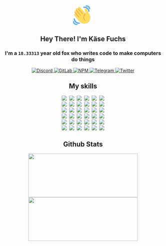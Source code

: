 <div><p align=center><img src=./resources/images/wave.gif width=64px height=64px></p><h2 align=center>Hey There! I'm Käse Fuchs</h2><h3 align=center>I'm a <code>18.33313</code> year old fox who writes code to make computers do things</h3><p align=center><a href=https://discord.com/users/507526681125322772><img alt=Discord src="https://img.shields.io/badge/Discord-5865F2?logo=discord&logoColor=white&style=flat-square#9bd19c7d16c776e6520dc2ca2ec70910"> </a><a href=https://gitlab.com/kasefuchs><img alt=GitLab src="https://img.shields.io/badge/GitLab-330F63?logo=gitlab&logoColor=white&style=flat-square#9bd19c7d16c776e6520dc2ca2ec70910"> </a><a href=https://npmjs.com/~kasefuchs><img alt=NPM src="https://img.shields.io/badge/NPM-CB3837?logo=npm&logoColor=white&style=flat-square#9bd19c7d16c776e6520dc2ca2ec70910"> </a><a href=https://t.me/kasefuchs><img alt=Telegram src="https://img.shields.io/badge/Telegram-2CA5E0?logo=telegram&logoColor=white&style=flat-square#9bd19c7d16c776e6520dc2ca2ec70910"> </a><a href=https://twitter.com/kasefuchs><img alt=Twitter src="https://img.shields.io/badge/Twitter-1DA1F2?logo=twitter&logoColor=white&style=flat-square#9bd19c7d16c776e6520dc2ca2ec70910"></a></p><h2 align=center>My skills</h2><p align=center><a href=https://aws.amazon.com/ ><picture><source srcset="https://skillicons.dev/icons?i=aws&theme=dark#9bd19c7d16c776e6520dc2ca2ec70910" media="(prefers-color-scheme: dark)"><source srcset="https://skillicons.dev/icons?i=aws&theme=light#9bd19c7d16c776e6520dc2ca2ec70910" media="(prefers-color-scheme: light), (prefers-color-scheme: no-preference)"><img src="https://skillicons.dev/icons?i=aws&theme=light#9bd19c7d16c776e6520dc2ca2ec70910"></picture></a>&nbsp;&nbsp;<a href=https://en.wikipedia.org/wiki/Bash_(Unix_shell)><picture><source srcset="https://skillicons.dev/icons?i=bash&theme=dark#9bd19c7d16c776e6520dc2ca2ec70910" media="(prefers-color-scheme: dark)"><source srcset="https://skillicons.dev/icons?i=bash&theme=light#9bd19c7d16c776e6520dc2ca2ec70910" media="(prefers-color-scheme: light), (prefers-color-scheme: no-preference)"><img src="https://skillicons.dev/icons?i=bash&theme=light#9bd19c7d16c776e6520dc2ca2ec70910"></picture></a>&nbsp;&nbsp;<a href=https://discord.com/developers/docs><picture><source srcset="https://skillicons.dev/icons?i=bots&theme=dark#9bd19c7d16c776e6520dc2ca2ec70910" media="(prefers-color-scheme: dark)"><source srcset="https://skillicons.dev/icons?i=bots&theme=light#9bd19c7d16c776e6520dc2ca2ec70910" media="(prefers-color-scheme: light), (prefers-color-scheme: no-preference)"><img src="https://skillicons.dev/icons?i=bots&theme=light#9bd19c7d16c776e6520dc2ca2ec70910"></picture></a>&nbsp;&nbsp;<a href=https://www.cloudflare.com/ ><picture><source srcset="https://skillicons.dev/icons?i=cloudflare&theme=dark#9bd19c7d16c776e6520dc2ca2ec70910" media="(prefers-color-scheme: dark)"><source srcset="https://skillicons.dev/icons?i=cloudflare&theme=light#9bd19c7d16c776e6520dc2ca2ec70910" media="(prefers-color-scheme: light), (prefers-color-scheme: no-preference)"><img src="https://skillicons.dev/icons?i=cloudflare&theme=light#9bd19c7d16c776e6520dc2ca2ec70910"></picture></a>&nbsp;&nbsp;<a href=https://en.wikipedia.org/wiki/CSS><picture><source srcset="https://skillicons.dev/icons?i=css&theme=dark#9bd19c7d16c776e6520dc2ca2ec70910" media="(prefers-color-scheme: dark)"><source srcset="https://skillicons.dev/icons?i=css&theme=light#9bd19c7d16c776e6520dc2ca2ec70910" media="(prefers-color-scheme: light), (prefers-color-scheme: no-preference)"><img src="https://skillicons.dev/icons?i=css&theme=light#9bd19c7d16c776e6520dc2ca2ec70910"></picture></a>&nbsp;&nbsp;<a href=https://www.docker.com/ ><picture><source srcset="https://skillicons.dev/icons?i=docker&theme=dark#9bd19c7d16c776e6520dc2ca2ec70910" media="(prefers-color-scheme: dark)"><source srcset="https://skillicons.dev/icons?i=docker&theme=light#9bd19c7d16c776e6520dc2ca2ec70910" media="(prefers-color-scheme: light), (prefers-color-scheme: no-preference)"><img src="https://skillicons.dev/icons?i=docker&theme=light#9bd19c7d16c776e6520dc2ca2ec70910"></picture></a><br><a href=https://www.electronjs.org/ ><picture><source srcset="https://skillicons.dev/icons?i=electron&theme=dark#9bd19c7d16c776e6520dc2ca2ec70910" media="(prefers-color-scheme: dark)"><source srcset="https://skillicons.dev/icons?i=electron&theme=light#9bd19c7d16c776e6520dc2ca2ec70910" media="(prefers-color-scheme: light), (prefers-color-scheme: no-preference)"><img src="https://skillicons.dev/icons?i=electron&theme=light#9bd19c7d16c776e6520dc2ca2ec70910"></picture></a>&nbsp;&nbsp;<a href=https://expressjs.com/ ><picture><source srcset="https://skillicons.dev/icons?i=express&theme=dark#9bd19c7d16c776e6520dc2ca2ec70910" media="(prefers-color-scheme: dark)"><source srcset="https://skillicons.dev/icons?i=express&theme=light#9bd19c7d16c776e6520dc2ca2ec70910" media="(prefers-color-scheme: light), (prefers-color-scheme: no-preference)"><img src="https://skillicons.dev/icons?i=express&theme=light#9bd19c7d16c776e6520dc2ca2ec70910"></picture></a>&nbsp;&nbsp;<a href=https://www.figma.com/ ><picture><source srcset="https://skillicons.dev/icons?i=figma&theme=dark#9bd19c7d16c776e6520dc2ca2ec70910" media="(prefers-color-scheme: dark)"><source srcset="https://skillicons.dev/icons?i=figma&theme=light#9bd19c7d16c776e6520dc2ca2ec70910" media="(prefers-color-scheme: light), (prefers-color-scheme: no-preference)"><img src="https://skillicons.dev/icons?i=figma&theme=light#9bd19c7d16c776e6520dc2ca2ec70910"></picture></a>&nbsp;&nbsp;<a href=https://firebase.google.com/ ><picture><source srcset="https://skillicons.dev/icons?i=firebase&theme=dark#9bd19c7d16c776e6520dc2ca2ec70910" media="(prefers-color-scheme: dark)"><source srcset="https://skillicons.dev/icons?i=firebase&theme=light#9bd19c7d16c776e6520dc2ca2ec70910" media="(prefers-color-scheme: light), (prefers-color-scheme: no-preference)"><img src="https://skillicons.dev/icons?i=firebase&theme=light#9bd19c7d16c776e6520dc2ca2ec70910"></picture></a>&nbsp;&nbsp;<a href=https://flask.palletsprojects.com/ ><picture><source srcset="https://skillicons.dev/icons?i=flask&theme=dark#9bd19c7d16c776e6520dc2ca2ec70910" media="(prefers-color-scheme: dark)"><source srcset="https://skillicons.dev/icons?i=flask&theme=light#9bd19c7d16c776e6520dc2ca2ec70910" media="(prefers-color-scheme: light), (prefers-color-scheme: no-preference)"><img src="https://skillicons.dev/icons?i=flask&theme=light#9bd19c7d16c776e6520dc2ca2ec70910"></picture></a>&nbsp;&nbsp;<a href=https://cloud.google.com/ ><picture><source srcset="https://skillicons.dev/icons?i=gcp&theme=dark#9bd19c7d16c776e6520dc2ca2ec70910" media="(prefers-color-scheme: dark)"><source srcset="https://skillicons.dev/icons?i=gcp&theme=light#9bd19c7d16c776e6520dc2ca2ec70910" media="(prefers-color-scheme: light), (prefers-color-scheme: no-preference)"><img src="https://skillicons.dev/icons?i=gcp&theme=light#9bd19c7d16c776e6520dc2ca2ec70910"></picture></a><br><a href=https://git-scm.com/ ><picture><source srcset="https://skillicons.dev/icons?i=git&theme=dark#9bd19c7d16c776e6520dc2ca2ec70910" media="(prefers-color-scheme: dark)"><source srcset="https://skillicons.dev/icons?i=git&theme=light#9bd19c7d16c776e6520dc2ca2ec70910" media="(prefers-color-scheme: light), (prefers-color-scheme: no-preference)"><img src="https://skillicons.dev/icons?i=git&theme=light#9bd19c7d16c776e6520dc2ca2ec70910"></picture></a>&nbsp;&nbsp;<a href=https://github.com/ ><picture><source srcset="https://skillicons.dev/icons?i=github&theme=dark#9bd19c7d16c776e6520dc2ca2ec70910" media="(prefers-color-scheme: dark)"><source srcset="https://skillicons.dev/icons?i=github&theme=light#9bd19c7d16c776e6520dc2ca2ec70910" media="(prefers-color-scheme: light), (prefers-color-scheme: no-preference)"><img src="https://skillicons.dev/icons?i=github&theme=light#9bd19c7d16c776e6520dc2ca2ec70910"></picture></a>&nbsp;&nbsp;<a href=https://gitlab.com/ ><picture><source srcset="https://skillicons.dev/icons?i=gitlab&theme=dark#9bd19c7d16c776e6520dc2ca2ec70910" media="(prefers-color-scheme: dark)"><source srcset="https://skillicons.dev/icons?i=gitlab&theme=light#9bd19c7d16c776e6520dc2ca2ec70910" media="(prefers-color-scheme: light), (prefers-color-scheme: no-preference)"><img src="https://skillicons.dev/icons?i=gitlab&theme=light#9bd19c7d16c776e6520dc2ca2ec70910"></picture></a>&nbsp;&nbsp;<a href=https://www.heroku.com/ ><picture><source srcset="https://skillicons.dev/icons?i=heroku&theme=dark#9bd19c7d16c776e6520dc2ca2ec70910" media="(prefers-color-scheme: dark)"><source srcset="https://skillicons.dev/icons?i=heroku&theme=light#9bd19c7d16c776e6520dc2ca2ec70910" media="(prefers-color-scheme: light), (prefers-color-scheme: no-preference)"><img src="https://skillicons.dev/icons?i=heroku&theme=light#9bd19c7d16c776e6520dc2ca2ec70910"></picture></a>&nbsp;&nbsp;<a href=https://en.wikipedia.org/wiki/HTML><picture><source srcset="https://skillicons.dev/icons?i=html&theme=dark#9bd19c7d16c776e6520dc2ca2ec70910" media="(prefers-color-scheme: dark)"><source srcset="https://skillicons.dev/icons?i=html&theme=light#9bd19c7d16c776e6520dc2ca2ec70910" media="(prefers-color-scheme: light), (prefers-color-scheme: no-preference)"><img src="https://skillicons.dev/icons?i=html&theme=light#9bd19c7d16c776e6520dc2ca2ec70910"></picture></a>&nbsp;&nbsp;<a href=https://en.wikipedia.org/wiki/JavaScript><picture><source srcset="https://skillicons.dev/icons?i=js&theme=dark#9bd19c7d16c776e6520dc2ca2ec70910" media="(prefers-color-scheme: dark)"><source srcset="https://skillicons.dev/icons?i=js&theme=light#9bd19c7d16c776e6520dc2ca2ec70910" media="(prefers-color-scheme: light), (prefers-color-scheme: no-preference)"><img src="https://skillicons.dev/icons?i=js&theme=light#9bd19c7d16c776e6520dc2ca2ec70910"></picture></a><br><a href=https://en.wikipedia.org/wiki/Linux><picture><source srcset="https://skillicons.dev/icons?i=linux&theme=dark#9bd19c7d16c776e6520dc2ca2ec70910" media="(prefers-color-scheme: dark)"><source srcset="https://skillicons.dev/icons?i=linux&theme=light#9bd19c7d16c776e6520dc2ca2ec70910" media="(prefers-color-scheme: light), (prefers-color-scheme: no-preference)"><img src="https://skillicons.dev/icons?i=linux&theme=light#9bd19c7d16c776e6520dc2ca2ec70910"></picture></a>&nbsp;&nbsp;<a href=https://mui.com/ ><picture><source srcset="https://skillicons.dev/icons?i=materialui&theme=dark#9bd19c7d16c776e6520dc2ca2ec70910" media="(prefers-color-scheme: dark)"><source srcset="https://skillicons.dev/icons?i=materialui&theme=light#9bd19c7d16c776e6520dc2ca2ec70910" media="(prefers-color-scheme: light), (prefers-color-scheme: no-preference)"><img src="https://skillicons.dev/icons?i=materialui&theme=light#9bd19c7d16c776e6520dc2ca2ec70910"></picture></a>&nbsp;&nbsp;<a href=https://en.wikipedia.org/wiki/Markdown><picture><source srcset="https://skillicons.dev/icons?i=md&theme=dark#9bd19c7d16c776e6520dc2ca2ec70910" media="(prefers-color-scheme: dark)"><source srcset="https://skillicons.dev/icons?i=md&theme=light#9bd19c7d16c776e6520dc2ca2ec70910" media="(prefers-color-scheme: light), (prefers-color-scheme: no-preference)"><img src="https://skillicons.dev/icons?i=md&theme=light#9bd19c7d16c776e6520dc2ca2ec70910"></picture></a>&nbsp;&nbsp;<a href=https://www.mongodb.com/ ><picture><source srcset="https://skillicons.dev/icons?i=mongodb&theme=dark#9bd19c7d16c776e6520dc2ca2ec70910" media="(prefers-color-scheme: dark)"><source srcset="https://skillicons.dev/icons?i=mongodb&theme=light#9bd19c7d16c776e6520dc2ca2ec70910" media="(prefers-color-scheme: light), (prefers-color-scheme: no-preference)"><img src="https://skillicons.dev/icons?i=mongodb&theme=light#9bd19c7d16c776e6520dc2ca2ec70910"></picture></a>&nbsp;&nbsp;<a href=https://www.mysql.com/ ><picture><source srcset="https://skillicons.dev/icons?i=mysql&theme=dark#9bd19c7d16c776e6520dc2ca2ec70910" media="(prefers-color-scheme: dark)"><source srcset="https://skillicons.dev/icons?i=mysql&theme=light#9bd19c7d16c776e6520dc2ca2ec70910" media="(prefers-color-scheme: light), (prefers-color-scheme: no-preference)"><img src="https://skillicons.dev/icons?i=mysql&theme=light#9bd19c7d16c776e6520dc2ca2ec70910"></picture></a>&nbsp;&nbsp;<a href=https://nextjs.org/ ><picture><source srcset="https://skillicons.dev/icons?i=nextjs&theme=dark#9bd19c7d16c776e6520dc2ca2ec70910" media="(prefers-color-scheme: dark)"><source srcset="https://skillicons.dev/icons?i=nextjs&theme=light#9bd19c7d16c776e6520dc2ca2ec70910" media="(prefers-color-scheme: light), (prefers-color-scheme: no-preference)"><img src="https://skillicons.dev/icons?i=nextjs&theme=light#9bd19c7d16c776e6520dc2ca2ec70910"></picture></a><br><a href=https://nodejs.org/en/ ><picture><source srcset="https://skillicons.dev/icons?i=nodejs&theme=dark#9bd19c7d16c776e6520dc2ca2ec70910" media="(prefers-color-scheme: dark)"><source srcset="https://skillicons.dev/icons?i=nodejs&theme=light#9bd19c7d16c776e6520dc2ca2ec70910" media="(prefers-color-scheme: light), (prefers-color-scheme: no-preference)"><img src="https://skillicons.dev/icons?i=nodejs&theme=light#9bd19c7d16c776e6520dc2ca2ec70910"></picture></a>&nbsp;&nbsp;<a href=https://www.postgresql.org/ ><picture><source srcset="https://skillicons.dev/icons?i=postgres&theme=dark#9bd19c7d16c776e6520dc2ca2ec70910" media="(prefers-color-scheme: dark)"><source srcset="https://skillicons.dev/icons?i=postgres&theme=light#9bd19c7d16c776e6520dc2ca2ec70910" media="(prefers-color-scheme: light), (prefers-color-scheme: no-preference)"><img src="https://skillicons.dev/icons?i=postgres&theme=light#9bd19c7d16c776e6520dc2ca2ec70910"></picture></a>&nbsp;&nbsp;<a href=https://learn.microsoft.com/en-us/powershell/ ><picture><source srcset="https://skillicons.dev/icons?i=powershell&theme=dark#9bd19c7d16c776e6520dc2ca2ec70910" media="(prefers-color-scheme: dark)"><source srcset="https://skillicons.dev/icons?i=powershell&theme=light#9bd19c7d16c776e6520dc2ca2ec70910" media="(prefers-color-scheme: light), (prefers-color-scheme: no-preference)"><img src="https://skillicons.dev/icons?i=powershell&theme=light#9bd19c7d16c776e6520dc2ca2ec70910"></picture></a>&nbsp;&nbsp;<a href=https://www.python.org/ ><picture><source srcset="https://skillicons.dev/icons?i=py&theme=dark#9bd19c7d16c776e6520dc2ca2ec70910" media="(prefers-color-scheme: dark)"><source srcset="https://skillicons.dev/icons?i=py&theme=light#9bd19c7d16c776e6520dc2ca2ec70910" media="(prefers-color-scheme: light), (prefers-color-scheme: no-preference)"><img src="https://skillicons.dev/icons?i=py&theme=light#9bd19c7d16c776e6520dc2ca2ec70910"></picture></a>&nbsp;&nbsp;<a href=https://www.raspberrypi.org/ ><picture><source srcset="https://skillicons.dev/icons?i=raspberrypi&theme=dark#9bd19c7d16c776e6520dc2ca2ec70910" media="(prefers-color-scheme: dark)"><source srcset="https://skillicons.dev/icons?i=raspberrypi&theme=light#9bd19c7d16c776e6520dc2ca2ec70910" media="(prefers-color-scheme: light), (prefers-color-scheme: no-preference)"><img src="https://skillicons.dev/icons?i=raspberrypi&theme=light#9bd19c7d16c776e6520dc2ca2ec70910"></picture></a>&nbsp;&nbsp;<a href=https://reactjs.org/ ><picture><source srcset="https://skillicons.dev/icons?i=react&theme=dark#9bd19c7d16c776e6520dc2ca2ec70910" media="(prefers-color-scheme: dark)"><source srcset="https://skillicons.dev/icons?i=react&theme=light#9bd19c7d16c776e6520dc2ca2ec70910" media="(prefers-color-scheme: light), (prefers-color-scheme: no-preference)"><img src="https://skillicons.dev/icons?i=react&theme=light#9bd19c7d16c776e6520dc2ca2ec70910"></picture></a><br><a href=https://redux.js.org/ ><picture><source srcset="https://skillicons.dev/icons?i=redux&theme=dark#9bd19c7d16c776e6520dc2ca2ec70910" media="(prefers-color-scheme: dark)"><source srcset="https://skillicons.dev/icons?i=redux&theme=light#9bd19c7d16c776e6520dc2ca2ec70910" media="(prefers-color-scheme: light), (prefers-color-scheme: no-preference)"><img src="https://skillicons.dev/icons?i=redux&theme=light#9bd19c7d16c776e6520dc2ca2ec70910"></picture></a>&nbsp;&nbsp;<a href=https://en.wikipedia.org/wiki/Regular_expression><picture><source srcset="https://skillicons.dev/icons?i=regex&theme=dark#9bd19c7d16c776e6520dc2ca2ec70910" media="(prefers-color-scheme: dark)"><source srcset="https://skillicons.dev/icons?i=regex&theme=light#9bd19c7d16c776e6520dc2ca2ec70910" media="(prefers-color-scheme: light), (prefers-color-scheme: no-preference)"><img src="https://skillicons.dev/icons?i=regex&theme=light#9bd19c7d16c776e6520dc2ca2ec70910"></picture></a>&nbsp;&nbsp;<a href=https://en.wikipedia.org/wiki/Sass_(stylesheet_language)><picture><source srcset="https://skillicons.dev/icons?i=sass&theme=dark#9bd19c7d16c776e6520dc2ca2ec70910" media="(prefers-color-scheme: dark)"><source srcset="https://skillicons.dev/icons?i=sass&theme=light#9bd19c7d16c776e6520dc2ca2ec70910" media="(prefers-color-scheme: light), (prefers-color-scheme: no-preference)"><img src="https://skillicons.dev/icons?i=sass&theme=light#9bd19c7d16c776e6520dc2ca2ec70910"></picture></a>&nbsp;&nbsp;<a href=https://www.typescriptlang.org/ ><picture><source srcset="https://skillicons.dev/icons?i=ts&theme=dark#9bd19c7d16c776e6520dc2ca2ec70910" media="(prefers-color-scheme: dark)"><source srcset="https://skillicons.dev/icons?i=ts&theme=light#9bd19c7d16c776e6520dc2ca2ec70910" media="(prefers-color-scheme: light), (prefers-color-scheme: no-preference)"><img src="https://skillicons.dev/icons?i=ts&theme=light#9bd19c7d16c776e6520dc2ca2ec70910"></picture></a>&nbsp;&nbsp;<a href=https://unity.com/ ><picture><source srcset="https://skillicons.dev/icons?i=unity&theme=dark#9bd19c7d16c776e6520dc2ca2ec70910" media="(prefers-color-scheme: dark)"><source srcset="https://skillicons.dev/icons?i=unity&theme=light#9bd19c7d16c776e6520dc2ca2ec70910" media="(prefers-color-scheme: light), (prefers-color-scheme: no-preference)"><img src="https://skillicons.dev/icons?i=unity&theme=light#9bd19c7d16c776e6520dc2ca2ec70910"></picture></a>&nbsp;&nbsp;<a href=https://workers.cloudflare.com/ ><picture><source srcset="https://skillicons.dev/icons?i=workers&theme=dark#9bd19c7d16c776e6520dc2ca2ec70910" media="(prefers-color-scheme: dark)"><source srcset="https://skillicons.dev/icons?i=workers&theme=light#9bd19c7d16c776e6520dc2ca2ec70910" media="(prefers-color-scheme: light), (prefers-color-scheme: no-preference)"><img src="https://skillicons.dev/icons?i=workers&theme=light#9bd19c7d16c776e6520dc2ca2ec70910"></picture></a><br></p><h2 align=center>Github Stats</h2><p align=center><picture><source srcset="https://github-readme-stats-kasefuchs.vercel.app/api/?count_private=true&hide_border=true&hide_rank=true&line_height=20&hide_title=true&username=Kasefuchs&theme=dark#9bd19c7d16c776e6520dc2ca2ec70910" media="(prefers-color-scheme: dark)"><source srcset="https://github-readme-stats-kasefuchs.vercel.app/api/?count_private=true&hide_border=true&hide_rank=true&line_height=20&hide_title=true&username=Kasefuchs&theme=light#9bd19c7d16c776e6520dc2ca2ec70910" media="(prefers-color-scheme: light), (prefers-color-scheme: no-preference)"><img align=middle width=350 height=140 src="https://github-readme-stats-kasefuchs.vercel.app/api/?count_private=true&hide_border=true&hide_rank=true&line_height=20&hide_title=true&username=Kasefuchs&theme=light#9bd19c7d16c776e6520dc2ca2ec70910"></picture><picture><source srcset="https://github-readme-stats-kasefuchs.vercel.app/api/top-langs/?count_private=true&hide_border=true&layout=compact&username=Kasefuchs&theme=dark#9bd19c7d16c776e6520dc2ca2ec70910" media="(prefers-color-scheme: dark)"><source srcset="https://github-readme-stats-kasefuchs.vercel.app/api/top-langs/?count_private=true&hide_border=true&layout=compact&username=Kasefuchs&theme=light#9bd19c7d16c776e6520dc2ca2ec70910" media="(prefers-color-scheme: light), (prefers-color-scheme: no-preference)"><img align=middle width=350 height=140 src="https://github-readme-stats-kasefuchs.vercel.app/api/top-langs/?count_private=true&hide_border=true&layout=compact&username=Kasefuchs&theme=light#9bd19c7d16c776e6520dc2ca2ec70910"></picture></p><img src="https://hit.yhype.me/github/profile?user_id=64592097#9bd19c7d16c776e6520dc2ca2ec70910" alt=""></div>
